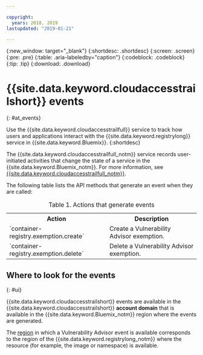 ```yaml
---

copyright:
  years: 2018, 2019
lastupdated: "2019-01-21"

---
```


{:new_window: target="_blank"}
{:shortdesc: .shortdesc}
{:screen: .screen}
{:pre: .pre}
{:table: .aria-labeledby="caption"}
{:codeblock: .codeblock}
{:tip: .tip}
{:download: .download}

# {{site.data.keyword.cloudaccesstrailshort}} events
{: #at_events}

Use the {{site.data.keyword.cloudaccesstrailfull}} service to track how users and applications interact with the {{site.data.keyword.registrylong}} service in {{site.data.keyword.Bluemix}}.
{:shortdesc}

The {{site.data.keyword.cloudaccesstrailfull_notm}} service records user-initiated activities that change the state of a service in the {{site.data.keyword.Bluemix_notm}}.
For more information, see [{{site.data.keyword.cloudaccesstrailfull_notm}}](/docs/services/cloud-activity-tracker/index.html#getting-started-with-cla).

The following table lists the API methods that generate an event when they are called:

<table>
  <caption>Table 1. Actions that generate events</caption>
  <tr>
    <th>Action</th>
	  <th>Description</th>
  </tr>
  <tr>
    <td>`container-registry.exemption.create`</td>
	  <td>Create a Vulnerability Advisor exemption.</td>
  </tr>
  <tr>
    <td>`container-registry.exemption.delete`</td>
	  <td>Delete a Vulnerability Advisor exemption.</td>
  </tr>
 </table>

## Where to look for the events
{: #ui}

{{site.data.keyword.cloudaccesstrailshort}} events are available in the {{site.data.keyword.cloudaccesstrailshort}} **account domain** that is available in the {{site.data.keyword.Bluemix_notm}} region where the events are generated.

The [region](/docs/services/Registry/registry_overview.html#registry_regions) in which a Vulnerability Advisor event is available corresponds to the region of the {{site.data.keyword.registrylong_notm}} where the resource (for example, the image or namespace) is available.
